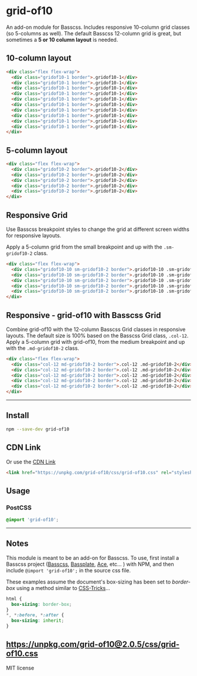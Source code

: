 # grid-of10
An add-on module for Basscss. Includes responsive 10-column grid classes (so 5-columns as well). The default Basscss 12-column grid is great, but sometimes a **5 or 10 column layout** is needed.


## 10-column layout

```html
<div class="flex flex-wrap">
  <div class="gridof10-1 border">.gridof10-1</div>
  <div class="gridof10-1 border">.gridof10-1</div>
  <div class="gridof10-1 border">.gridof10-1</div>
  <div class="gridof10-1 border">.gridof10-1</div>
  <div class="gridof10-1 border">.gridof10-1</div>
  <div class="gridof10-1 border">.gridof10-1</div>
  <div class="gridof10-1 border">.gridof10-1</div>
  <div class="gridof10-1 border">.gridof10-1</div>
  <div class="gridof10-1 border">.gridof10-1</div>
  <div class="gridof10-1 border">.gridof10-1</div>
</div>
```

## 5-column layout

```html
<div class="flex flex-wrap">
  <div class="gridof10-2 border">.gridof10-2</div>
  <div class="gridof10-2 border">.gridof10-2</div>
  <div class="gridof10-2 border">.gridof10-2</div>
  <div class="gridof10-2 border">.gridof10-2</div>
  <div class="gridof10-2 border">.gridof10-2</div>
</div>
```

## Responsive Grid
Use Basscss breakpoint styles to change the grid at different screen widths for responsive layouts.

Apply a 5-column grid from the small breakpoint and up with the `.sm-gridof10-2` class.

```html
<div class="flex flex-wrap">
  <div class="gridof10-10 sm-gridof10-2 border">.gridof10-10 .sm-gridof10-2</div>
  <div class="gridof10-10 sm-gridof10-2 border">.gridof10-10 .sm-gridof10-2</div>
  <div class="gridof10-10 sm-gridof10-2 border">.gridof10-10 .sm-gridof10-2</div>
  <div class="gridof10-10 sm-gridof10-2 border">.gridof10-10 .sm-gridof10-2</div>
  <div class="gridof10-10 sm-gridof10-2 border">.gridof10-10 .sm-gridof10-2</div>
</div>
```

## Responsive - grid-of10 with Basscss Grid
Combine grid-of10 with the 12-column Basscss Grid classes in responsive layouts. The default size is 100% based on the Basscss Grid class, `.col-12`. Apply a 5-column grid with  grid-of10, from the medium breakpoint and up with the `.md-gridof10-2` class.

```html
<div class="flex flex-wrap">
  <div class="col-12 md-gridof10-2 border">.col-12 .md-gridof10-2</div>
  <div class="col-12 md-gridof10-2 border">.col-12 .md-gridof10-2</div>
  <div class="col-12 md-gridof10-2 border">.col-12 .md-gridof10-2</div>
  <div class="col-12 md-gridof10-2 border">.col-12 .md-gridof10-2</div>
  <div class="col-12 md-gridof10-2 border">.col-12 .md-gridof10-2</div>
</div>
```

---
## Install

```sh
npm --save-dev grid-of10
```

## CDN Link
Or use the [CDN Link](https://unpkg.com/grid-of10/css/grid-of10.css)

```html
<link href="https://unpkg.com/grid-of10/css/grid-of10.css" rel="stylesheet">
```

## Usage

### PostCSS

```css
@import 'grid-of10';
```

---
## Notes
This module is meant to be an add-on for Basscss. To use, first install a Basscss project ([Basscss](https://github.com/basscss/basscss/), [Bassplate](https://github.com/basscss/bassplate), [Ace](https://github.com/basscss/ace), etc... ) with NPM, and then include `@import 'grid-of10';` in the source css file.

These examples assume the document's box-sizing has been set to _border-box_ using a method similar to [CSS-Tricks](https://css-tricks.com/box-sizing/)...

```css
html {
  box-sizing: border-box;
}
*, *:before, *:after {
  box-sizing: inherit;
}
```

https://unpkg.com/grid-of10@2.0.5/css/grid-of10.css
---

MIT license
